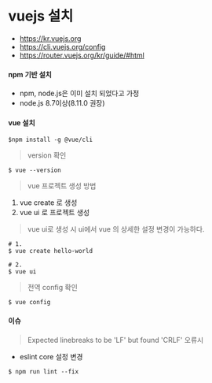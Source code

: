 vuejs 설치
==========

-	https://kr.vuejs.org
-	https://cli.vuejs.org/config
-	https://router.vuejs.org/kr/guide/#html

#### npm 기반 설치

-	npm, node.js은 이미 설치 되었다고 가정
-	node.js 8.7이상(8.11.0 권장)

#### vue 설치

```
$npm install -g @vue/cli
```

> version 확인

```
$ vue --version
```

> vue 프로젝트 생성 방법

1.	vue create 로 생성
2.	vue ui 로 프로젝트 생성

> vue ui로 생성 시 ui에서 vue 의 상세한 설정 변경이 가능하다.

```
# 1.
$ vue create hello-world
```

```
# 2.
$ vue ui
```

> 전역 config 확인

```
$ vue config
```

#### 이슈

> Expected linebreaks to be 'LF' but found 'CRLF' 오류시

-	eslint core 설정 변경

```
$ npm run lint --fix
```
